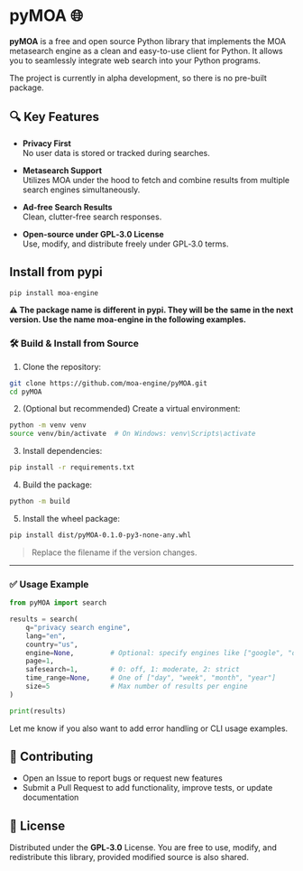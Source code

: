 # pyMOA 🌐

**pyMOA** is a free and open source Python library that implements the MOA metasearch engine as a clean and easy-to-use client for Python. It allows you to seamlessly integrate web search into your Python programs.

The project is currently in alpha development, so there is no pre-built package.



## 🔍 Key Features

- **Privacy First**  
  No user data is stored or tracked during searches.

- **Metasearch Support**  
  Utilizes MOA under the hood to fetch and combine results from multiple search engines simultaneously.

- **Ad-free Search Results**  
  Clean, clutter-free search responses.

- **Open-source under GPL‑3.0 License**  
  Use, modify, and distribute freely under GPL‑3.0 terms.


## Install from pypi

```bash
pip install moa-engine
```
**⚠️ The package name is different in pypi. They will be the same in the next version. Use the name moa-engine in the following examples.**

### 🛠️ Build & Install from Source

1. Clone the repository:

```bash
git clone https://github.com/moa-engine/pyMOA.git
cd pyMOA
```

2. (Optional but recommended) Create a virtual environment:

```bash
python -m venv venv
source venv/bin/activate  # On Windows: venv\Scripts\activate
```

3. Install dependencies:

```bash
pip install -r requirements.txt
```

4. Build the package:

```bash
python -m build
```

5. Install the wheel package:

```bash
pip install dist/pyMOA-0.1.0-py3-none-any.whl
```

> Replace the filename if the version changes.

---

### ✅ Usage Example

```python
from pyMOA import search

results = search(
    q="privacy search engine",
    lang="en",
    country="us",
    engine=None,         # Optional: specify engines like ["google", "duckduckgo"]
    page=1,
    safesearch=1,        # 0: off, 1: moderate, 2: strict
    time_range=None,     # One of ["day", "week", "month", "year"]
    size=5               # Max number of results per engine
)

print(results)
```



Let me know if you also want to add error handling or CLI usage examples.


## 🤝 Contributing

- Open an Issue to report bugs or request new features  
- Submit a Pull Request to add functionality, improve tests, or update documentation



## 📄 License

Distributed under the **GPL‑3.0** License. You are free to use, modify, and redistribute this library, provided modified source is also shared.

